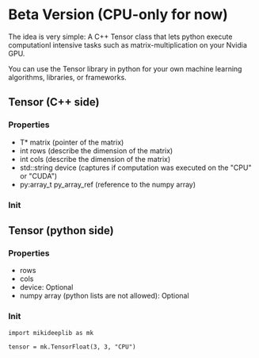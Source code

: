 # Beta Version (CPU-only for now)

The idea is very simple:
    A C++ Tensor class that lets python execute computationl intensive tasks such as
    matrix-multiplication on your Nvidia GPU.

You can use the Tensor library in python for your own machine learning algorithms, libraries, or frameworks. 

## Tensor (C++ side)
### Properties
- T* matrix (pointer of the matrix)
- int rows (describe the dimension of the matrix)
- int cols (describe the dimension of the matrix)
- std::string device (captures if computation was executed on the "CPU" or "CUDA")
- py:array_t<T> py_array_ref (reference to the numpy array)

### Init



## Tensor (python side)
### Properties
- rows 
- cols
- device: Optional
- numpy array (python lists are not allowed): Optional

### Init
```
import mikideeplib as mk

tensor = mk.TensorFloat(3, 3, "CPU")
```

